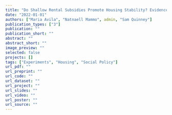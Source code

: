 ```yaml
---
title: "Do Shallow Rental Subsidies Promote Housing Stability? Evidence on Costs and Effects from DC's Shallow Flexible Rent Subsidy Program"
date: "2022-01-01"
authors: ["Maria Avila", "Natnaell Mammo", admin, "Sam Quinney"]
publication_types: ["3"]
publication: ""
publication_short: ""
abstract: ""
abstract_short: ""
image_preview: ""
selected: false
projects: []
tags: ["Experiments", "Housing", "Social Policy"]
url_pdf: ""
url_preprint: ""
url_code: ""
url_dataset: ""
url_project: ""
url_slides: ""
url_video: ""
url_poster: ""
url_source: ""
---
```

